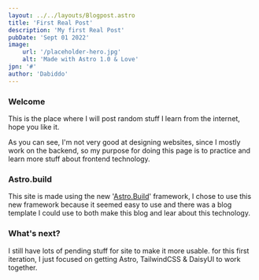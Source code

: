 ```yaml
---
layout: ../../layouts/Blogpost.astro
title: 'First Real Post'
description: 'My first Real Post'
pubDate: 'Sept 01 2022'
image:
    url: '/placeholder-hero.jpg' 
    alt: 'Made with Astro 1.0 & Love'
jpn: '#'
author: 'Dabiddo'
---
```


### Welcome

This is the place where I will post random stuff I learn from the internet, hope you like it.

As you can see, I'm not very good at designing websites, since I mostly work on the backend, so my purpose for doing this page is to practice
and learn more stuff about frontend technology.

### Astro.build

This site is made using the new '<a href="#">Astro.Build</a>' framework, I chose to use this new framework because it seemed easy to use and there
was a blog template I could use to both make this blog and lear about this technology.


### What's next?

I still have lots of pending stuff for site to make it more usable. for this first iteration, I just focused on getting Astro, TailwindCSS & DaisyUI to
work together.